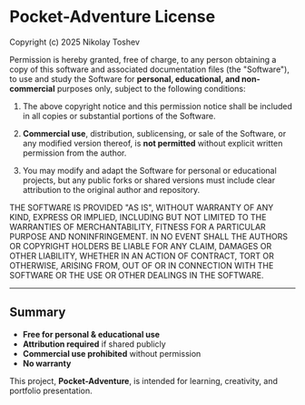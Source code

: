 # Pocket-Adventure License

Copyright (c) 2025 Nikolay Toshev

Permission is hereby granted, free of charge, to any person obtaining a copy
of this software and associated documentation files (the "Software"), to use
and study the Software for **personal, educational, and non-commercial** purposes only, subject to the following conditions:

1. The above copyright notice and this permission notice shall be included in all copies or substantial portions of the Software.

2. **Commercial use**, distribution, sublicensing, or sale of the Software, or any modified version thereof, is **not permitted** without explicit written permission from the author.

3. You may modify and adapt the Software for personal or educational projects, but any public forks or shared versions must include clear attribution to the original author and repository.

THE SOFTWARE IS PROVIDED "AS IS", WITHOUT WARRANTY OF ANY KIND, EXPRESS OR
IMPLIED, INCLUDING BUT NOT LIMITED TO THE WARRANTIES OF MERCHANTABILITY,
FITNESS FOR A PARTICULAR PURPOSE AND NONINFRINGEMENT. IN NO EVENT SHALL THE
AUTHORS OR COPYRIGHT HOLDERS BE LIABLE FOR ANY CLAIM, DAMAGES OR OTHER
LIABILITY, WHETHER IN AN ACTION OF CONTRACT, TORT OR OTHERWISE, ARISING FROM,
OUT OF OR IN CONNECTION WITH THE SOFTWARE OR THE USE OR OTHER DEALINGS IN
THE SOFTWARE.

---

## Summary

-   **Free for personal & educational use**
-   **Attribution required** if shared publicly
-   **Commercial use prohibited** without permission
-   **No warranty**

This project, **Pocket-Adventure**, is intended for learning, creativity, and portfolio presentation.
